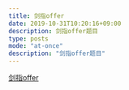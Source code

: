 ```yaml
---
title: 剑指offer
date: 2019-10-31T10:20:16+09:00
description: 剑指offer题目
type: posts
mode: "at-once"
description: "剑指offer题目"
---
```


[剑指offer](https://yslinxx.gitee.io/%E5%89%91%E6%8C%87offer/26%E4%BA%8C%E5%8F%89%E6%90%9C%E7%B4%A2%E6%A0%91%E4%B8%8E%E5%8F%8C%E5%90%91%E9%93%BE%E8%A1%A8/)

